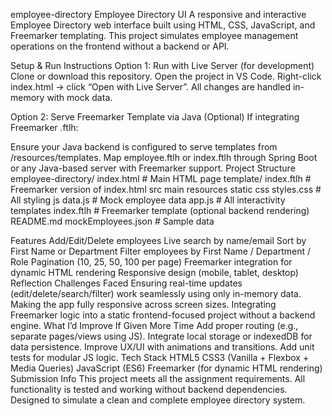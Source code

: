employee-directory
Employee Directory UI
A responsive and interactive Employee Directory web interface built using HTML, CSS, JavaScript, and Freemarker templating.
This project simulates employee management operations on the frontend without a backend or API.

Setup & Run Instructions
Option 1: Run with Live Server (for development)
Clone or download this repository.
Open the project in VS Code.
Right-click index.html → click “Open with Live Server”.
All changes are handled in-memory with mock data.

Option 2: Serve Freemarker Template via Java (Optional)
If integrating Freemarker .ftlh:

Ensure your Java backend is configured to serve templates from /resources/templates.
Map employee.ftlh or index.ftlh through Spring Boot or any Java-based server with Freemarker support.
Project Structure
employee-directory/ index.html # Main HTML page template/ index.ftlh # Freemarker version of index.html src main resources static css styles.css # All styling js data.js # Mock employee data app.js # All interactivity templates index.ftlh # Freemarker template (optional backend rendering) README.md mockEmployees.json # Sample data

Features
Add/Edit/Delete employees
Live search by name/email
Sort by First Name or Department
Filter employees by First Name / Department / Role
Pagination (10, 25, 50, 100 per page)
Freemarker integration for dynamic HTML rendering
Responsive design (mobile, tablet, desktop)
Reflection
Challenges Faced
Ensuring real-time updates (edit/delete/search/filter) work seamlessly using only in-memory data.
Making the app fully responsive across screen sizes.
Integrating Freemarker logic into a static frontend-focused project without a backend engine.
What I’d Improve If Given More Time
Add proper routing (e.g., separate pages/views using JS).
Integrate local storage or indexedDB for data persistence.
Improve UX/UI with animations and transitions.
Add unit tests for modular JS logic.
Tech Stack
HTML5
CSS3 (Vanilla + Flexbox + Media Queries)
JavaScript (ES6)
Freemarker (for dynamic HTML rendering)
Submission Info
This project meets all the assignment requirements.
All functionality is tested and working without backend dependencies.
Designed to simulate a clean and complete employee directory system.
